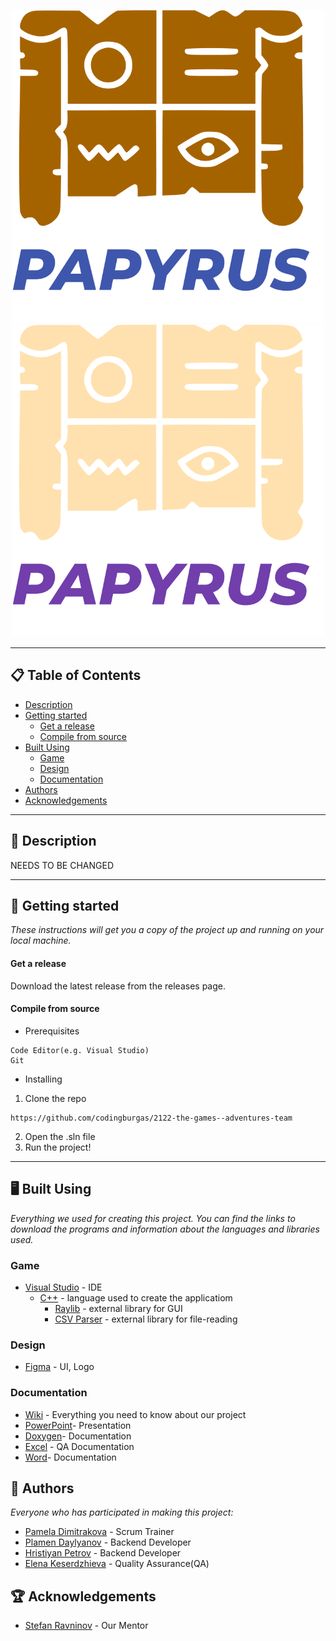 <p align="center">
  <img height="500" width="500" src="papyrus/papyrus/Images/logoLight.png#gh-light-mode-only" alt="Logo"/>
  <img height="500" width="500" src="papyrus/papyrus/Images/logoDark.png#gh-dark-mode-only" alt="Logo"/>
</p>

<hr>

## 📋 Table of Contents
- [Description](#description)
- [Getting started](#gettingStarted)
  - [Get a release](#release)
  - [Compile from source](#compile)
- [Built Using](#builtUsing)
  - [Game](#game)
  - [Design](#design)
  - [Documentation](#doc)
- [Authors](#authors)
- [Acknowledgements](#acknowledgements)

<hr>

## 🔎 Description <a name="description"></a>
NEEDS TO BE CHANGED

<hr>

## 🚀 Getting started<a name="gettingStarted"></a>
*These instructions will get you a copy of the project up and running on your local machine.*

#### Get a release <a name="release"></a>
Download the latest release from the releases page.

#### Compile from source <a name="compile"></a>
- Prerequisites
```
Code Editor(e.g. Visual Studio)
Git
```
- Installing
1. Clone the repo
```
https://github.com/codingburgas/2122-the-games--adventures-team
```
2. Open the .sln file
3. Run the project!

<hr>

## 🖥️ Built Using <a name="builtUsing"></a>
*Everything we used for creating this project. You can find the links to download the programs and information about the languages and libraries used.*

### Game <a name="game"></a>
- [Visual Studio](https://visualstudio.microsoft.com) - IDE
  - [C++](https://isocpp.org/) - language used to create the applicatiom
    - [Raylib](https://www.raylib.com/index.html) - external library for GUI
    - [CSV Parser](https://github.com/ben-strasser/fast-cpp-csv-parser) - external library for file-reading
  

### Design <a name="design"></a>
- [Figma](https://www.figma.com/downloads/) - UI, Logo

### Documentation <a name="doc"></a>
- [Wiki](https://github.com/codingburgas/2122-the-games--adventures-team/wiki) - Everything you need to know about our project
- [PowerPoint](https://www.microsoft.com/en-us/microsoft-365/powerpoint)- Presentation
- [Doxygen](https://doxygen.nl/manual/docblocks.html)- Documentation
- [Excel](https://www.microsoft.com/en-us/microsoft-365/excel) - QA Documentation
- [Word](https://www.microsoft.com/bg-bg/microsoft-365/word)- Documentation

## 📖 Authors <a name="authors"></a>
*Everyone who has participated in making this project:*

- [Pamela Dimitrakova](https://github.com/PPDimitrakova20) - Scrum Trainer
- [Plamen Daylyanov](https://github.com/PRDaylyanov20) - Backend Developer
- [Hristiyan Petrov](https://github.com/HMPetrov20) - Backend Developer
- [Elena Keserdzhieva](https://github.com/ERKeserdzhieva20) - Quality Assurance(QA)

## 🏆 Acknowledgements <a name="acknowledgements"></a>
- [Stefan Ravninov](https://github.com/SORavninov19) - Our Mentor
